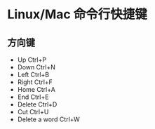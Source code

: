 
# Linux/Mac 命令行快捷键

## 方向键
+ Up               Ctrl+P
+ Down             Ctrl+N
+ Left             Ctrl+B
+ Right            Ctrl+F
+ Home             Ctrl+A
+ End              Ctrl+E
+ Delete           Ctrl+D
+ Cut              Ctrl+U
+ Delete a word    Ctrl+W


